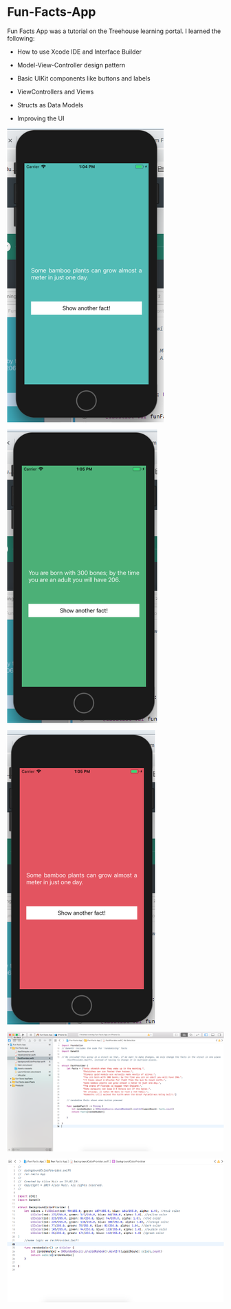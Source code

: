 # Fun-Facts-App
Fun Facts App was a tutorial on the Treehouse learning portal.
I learned the following:

- How to use Xcode IDE and Interface Builder

- Model-View-Controller design pattern

- Basic UIKit components like buttons and labels

- ViewControllers and Views

- Structs as Data Models

- Improving the UI

![alt text](https://github.com/tlg-alice/Fun-Facts-App/blob/master/Screen%20Shot%202019-02-19%20at%2013.04.53.png)

![alt text](https://github.com/tlg-alice/Fun-Facts-App/blob/master/Screen%20Shot%202019-02-19%20at%2013.05.07.png)

![alt text](https://github.com/tlg-alice/Fun-Facts-App/blob/master/Screen%20Shot%202019-02-19%20at%2013.05.16.png)

![alt text](https://github.com/tlg-alice/Fun-Facts-App/blob/master/Screen%20Shot%202019-02-19%20at%2013.08.59.png)

![alt text](https://github.com/tlg-alice/Fun-Facts-App/blob/master/Screen%20Shot%202019-02-19%20at%2013.09.14.png)
